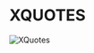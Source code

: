 # XQUOTES

![XQuotes](https://user-images.githubusercontent.com/93766996/142766576-84e8294e-308c-408d-9d51-a81ba88f98df.JPG)


